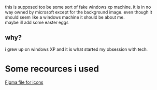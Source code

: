 this is supposed too be some sort of fake windows xp machine. it is in no way owned by microsoft except for the background image. 
even though it should seem like a windows machine it should be about me.
<br>
maybe ill add some easter eggs
## why?
i grew up on windows XP and it is what started my obsession with tech. 




# Some recources i used

[Figma file for icons](https://www.figma.com/design/Lo7niDD7tJu7vEQUNryFec/Icons-for-Portifolio?node-id=1-2&t=6aPxFSxXmal3T9th-0)